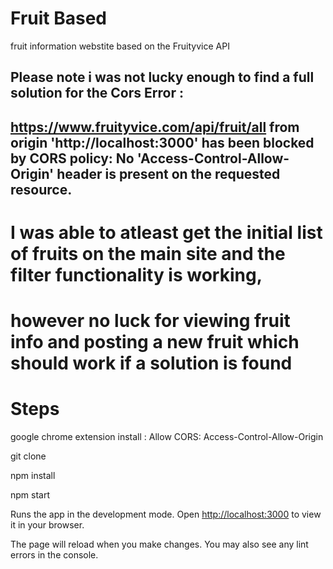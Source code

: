 # Fruit Based

fruit information webstite based on the Fruityvice API

## Please note i was not lucky enough to find a full solution for the Cors Error : 
## https://www.fruityvice.com/api/fruit/all from origin 'http://localhost:3000' has been blocked by CORS policy: No 'Access-Control-Allow-Origin' header is present on the requested resource.

# I was able to atleast get the initial list of fruits on the main site and the filter functionality is working,
# however no luck for viewing fruit info and posting a new fruit which should work if a solution is found

# Steps

google chrome extension install : Allow CORS: Access-Control-Allow-Origin

git clone <this repo>

npm install

npm start

Runs the app in the development mode.
Open [http://localhost:3000](http://localhost:3000) to view it in your browser.

The page will reload when you make changes.
You may also see any lint errors in the console.
